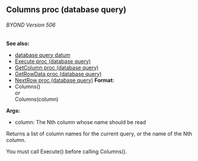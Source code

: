 ## Columns proc (database query) 
###### BYOND Version 506
**See also:**
+   [database query datum](/ref/database/query.md) 
+   [Execute proc (database query)](/ref/database/query/proc/Execute.md) 
+   [GetColumn proc (database query)](/ref/database/query/proc/GetColumn.md) 
+   [GetRowData proc (database query)](/ref/database/query/proc/GetRowData.md) 
+   [NextRow proc (database query)](/ref/database/query/proc/NextRow.md) <!-- -->
**Format:**
+   Columns()\
    *or*\
    Columns(column)
<!-- -->
**Args:**
+   column: The Nth column whose name should be read


Returns a list of column names for the current query, or the
name of the Nth column. 

You must call Execute() before calling
Columns().
